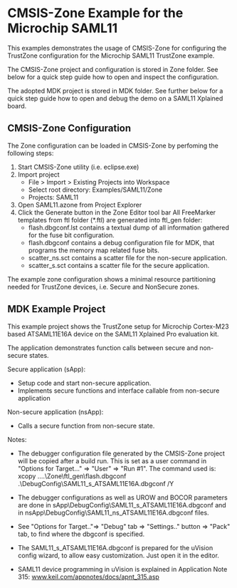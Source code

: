CMSIS-Zone Example for the Microchip SAML11
===========================================

This examples demonstrates the usage of CMSIS-Zone for configuring the
TrustZone configuration for the Microchip SAML11 TrustZone example.

The CMSIS-Zone project and configuration is stored in Zone folder. See below for
a quick step guide how to open and inspect the configuration.

The adopted MDK project is stored in MDK folder. See further below for a quick step
guide how to open and debug the demo on a SAML11 Xplained board.


CMSIS-Zone Configuration
------------------------

The Zone configuration can be loaded in CMSIS-Zone by perfoming the following steps:

1. Start CMSIS-Zone utility (i.e. eclipse.exe)
2. Import project
   - File > Import > Existing Projects into Workspace
   - Select root directory: Examples/SAML11/Zone
   - Projects: SAML11
3. Open SAML11.azone from Project Explorer
4. Click the Generate button in the Zone Editor tool bar
   All FreeMarker templates from ftl folder (\*.ftl) are generated into ftl_gen folder:
   - flash.dbgconf.lst contains a textual dump of all information gathered for the fuse bit configuration.
   - flash.dbgconf contains a debug configuration file for MDK, that programs the memory map related fuse bits.
   - scatter_ns.sct contains a scatter file for the non-secure application.
   - scatter_s.sct contains a scatter file for the secure application.
  
The example zone configuration shows a minimal resource partitioning needed for
TrustZone devices, i.e. Secure and NonSecure zones.

MDK Example Project
-------------------

This example project shows the TrustZone setup for Microchip
Cortex-M23 based ATSAML11E16A device on the SAML11 Xplained Pro evaluation kit.

The application demonstrates function calls between secure and non-secure states.

Secure application (sApp):
 - Setup code and start non-secure application.
 - Implements secure functions and interface callable from non-secure application

Non-secure application (nsApp):
 - Calls a secure function from non-secure state.


Notes: 
 - The debugger configuration file generated by the CMSIS-Zone project will be copied after a build run. 
   This is set as a user command in "Options for Target..." => "User" => "Run #1". The command used is:
   xcopy ..\..\Zone\ftl_gen\flash.dbgconf .\DebugConfig\SAML11_s_ATSAML11E16A.dbgconf /Y

 - The debugger configurations as well as UROW and BOCOR parameters are done in sApp\DebugConfig\SAML11_s_ATSAML11E16A.dbgconf
   and in nsApp\DebugConfig\SAML11_ns_ATSAML11E16A.dbgconf files.
   
 - See "Options for Target.."=> "Debug" tab => "Settings.." button => "Pack" tab, to find where the dbgconf is specified.
  
 - The SAML11_s_ATSAML11E16A.dbgconf is prepared for the uVision config wizard, to allow easy customization. Just open it in the editor.

 - SAML11 device programming in uVision is explained in Application Note 315: www.keil.com/appnotes/docs/apnt_315.asp